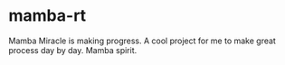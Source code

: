 mamba-rt
=====

Mamba Miracle is making progress.
A cool project for me to make great process day by day.
Mamba spirit.
